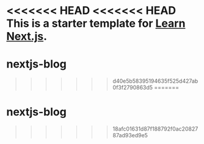 <<<<<<< HEAD
<<<<<<< HEAD
This is a starter template for [Learn Next.js](https://nextjs.org/learn).
=======
# nextjs-blog
>>>>>>> d40e5b58395194635f525d427ab0f3f2790863d5
=======
# nextjs-blog
>>>>>>> 18afc01631d87f188792f0ac2082787ad93ed9e5
